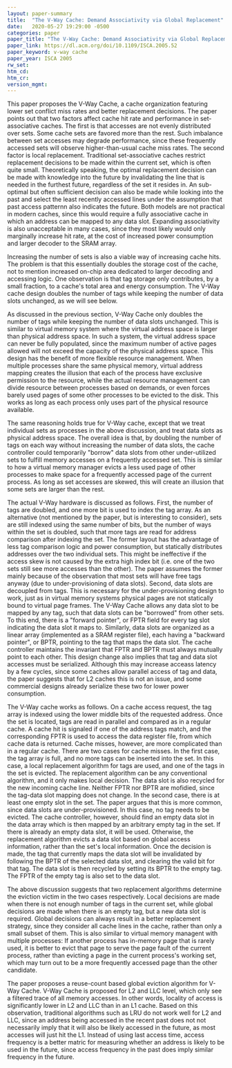```yaml
---
layout: paper-summary
title:  "The V-Way Cache: Demand Associativity via Global Replacement"
date:   2020-05-27 19:29:00 -0500
categories: paper
paper_title: "The V-Way Cache: Demand Associativity via Global Replacement"
paper_link: https://dl.acm.org/doi/10.1109/ISCA.2005.52
paper_keyword: v-way cache
paper_year: ISCA 2005
rw_set:
htm_cd:
htm_cr:
version_mgmt:
---
```


This paper proposes the V-Way Cache, a cache organization featuring lower set conflict miss rates and better replacement 
decisions. The paper points out that two factors affect cache hit rate and performance in set-associative caches. The 
first is that accesses are not evenly distributed over sets. Some cache sets are favored more than the rest. Such 
imbalance between set accesses may degrade performance, since these frequently accessed sets will observe higher-than-usual
cache miss rates. The second factor is local replacement. Traditional set-associative caches restrict replacement decisions
to be made within the current set, which is often quite small. Theoretically speaking, the optimal replacement decision
can be made with knowledge into the future by invalidating the line that is needed in the furthest future, regardless of 
the set it resides in. An sub-optimal but often sufficient decision can also be made while looking into the past and 
select the least recently accessed lines under the assumption that past access patternn also indicates the future. 
Both models are not practical in modern caches, since this would require a fully associative cache in which an address
can be mapped to any data slot. Expanding associativity is also unacceptable in many cases, since they most likely would
only marginally increase hit rate, at the cost of increased power consumption and larger decoder to the SRAM array.

Increasing the number of sets is also a viable way of increasing cache hits. The problem is that this essentially
doubles the storage cost of the cache, not to mention increased on-chip area dedicated to larger decoding and 
accessing logic. One observation is that tag storage only contributes, by a small fraction, to a cache's total area and 
energy consumption. The V-Way cache design doubles the number of tags while keeping the number of data slots unchanged,
as we will see below.

As discussed in the previous section, V-Way Cache only doubles the number of tags while keeping the number of data slots
unchanged. This is similar to virtual memory system where the virtual address space is larger than physical address space.
In such a system, the virtual address space can never be fully populated, since the maximum number of active pages allowed
will not exceed the capacity of the physical address space. This design has the benefit of more flexible resource management.
When multiple processes share the same physical memory, virtual address mapping creates the illusion that each of the process
have exclusive permission to the resource, while the actual resource management can divide resource between processes
based on demands, or even forces barely used pages of some other processes to be evicted to the disk. 
This works as long as each process only uses part of the physical resource available.

The same reasoning holds true for V-Way cache, except that we treat individual sets as processes in the above discussion,
and treat data slots as physical address space.
The overall idea is that, by doubling the number of tags on each way without increasing the number of data slots,
the cache controller could temporarily "borrow" data slots from other under-utilized sets to fulfill memory accesses
on a frequently accessed set. This is similar to how a virtual memory manager evicts a less used page of other 
processes to make space for a frequently accessed page of the current process. As long as set accesses are skewed,
this will create an illusion that some sets are larger than the rest.

The actual V-Way hardware is discussed as follows. First, the number of tags are doubled, and one more bit is 
used to index the tag array. As an alternative (not mentioned by the paper, but is interesting to consider),
sets are still indexed using the same number of bits, but the number of ways within the set is doubled, such
that more tags are read for address comparison after indexing the set. The former layout has the advantage of 
less tag comparison logic and power consumption, but statically distributes addresses over the two individual sets.
This might be ineffective if the access skew is not caused by the extra high index bit (i.e. one of the two sets still
see more accesses than the other). The paper assumes the former mainly because of the observation that most sets 
will have free tags anyway (due to under-provisioning of data slots).
Second, data slots are decoupled from tags. This is necessary for the under-provisioning design to work, just as in 
virtual memory systems physical pages are not statically bound to virtual page frames. 
The V-Way Cache allows any data slot to be mapped by any tag, such that data slots can be "borrowed" from other sets.
To this end, there is a "forward pointer", or FPTR field for every tag slot indicating the data slot it maps to.
Similarly, data slots are organized as a linear array (implemented as a SRAM register file), each having a "backward 
pointer", or BPTR, pointing to the tag that maps the data slot. The cache controller maintains the invariant that
FPTR and BPTR must always mutually point to each other. This design change also implies that tag and data slot accesses
must be serialized. Although this may increase acceass latency by a few cycles, since some caches allow parallel 
access of tag and data, the paper suggests that for L2 caches this is not an issue, and some commercial designs already
serialize these two for lower power consumption.

The V-Way cache works as follows. On a cache access request, the tag array is indexed using the lower middle bits of 
the requested address. Once the set is located, tags are read in parallel and compared as in a regular cache. A cache
hit is signaled if one of the address tags match, and the corresponding FPTR is used to access the data register file,
from which cache data is returned. Cache misses, however, are more complicated than in a regular cache. There are 
two cases for cache misses. In the first case, the tag array is full, and no more tags can be inserted into the set.
In this case, a local replacement algorithm for tags are used, and one of the tags in the set is evicted. The 
replacement algorithm can be any conventional algorithm, and it only makes local decision. The data slot is also 
recycled for the new incoming cache line. Neither FPTR nor BPTR are mofidied, since the tag-data slot mapping does 
not change. In the second case, there is at least one empty slot in the set. The paper argues that this is more common,
since data slots are under-provisioned. In this case, no tag needs to be evicted. The cache controller, however, should
find an empty data slot in the data array which is then mapped by an arbitrary empty tag in the set. If there is already
an empty data slot, it will be used. Otherwise, the replacement algorithm evicts a data slot based on global access
information, rather than the set's local information. Once the decision is made, the tag that currently maps the data slot
will be invalidated by following the BPTR of the selected data slot, and clearing the valid bit for that tag. The data
slot is then recycled by setting its BPTR to the empty tag. The FPTR of the empty tag is also set to the data slot.

The above discussion suggests that two replacement algorithms determine the eviction victim in the two cases respectively.
Local decisions are made when there is not enough number of tags in the current set, while global decisions are 
made when there is an empty tag, but a new data slot is required. Global decisions can always result in a better
replacement strategy, since they consider all cache lines in the cache, rather than only a small subset of them. 
This is also similar to virtual memory managent with multiple processes: If another process has in-memory page
that is rarely used, it is better to evict that page to serve the page fault of the current process, rather than
evicting a page in the current process's working set, which may turn out to be a more frequently accessed page than
the other candidate.

The paper proposes a reuse-count based global eviction algorithm for V-Way Cache. V-Way Cache is proposed for L2 and LLC
level, which only see a filtered trace of all memory accesses. In other words, locality of access is significantly lower
in L2 and LLC than in an L1 cache. Based on this observation, traditional algorithms such as LRU do not work well for 
L2 and LLC, since an address being accessed in the recent past does not not necessarily imply that it will also be likely
accessed in the future, as most accesses will just hit the L1. 
Instead of using last access time, access frequency is a better matric for measuring whether an address is likely to
be used in the future, since access frequency in the past does imply similar frequency in the future. 



